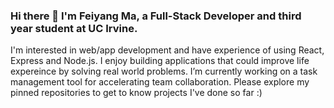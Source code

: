 ### Hi there 👋 I'm Feiyang Ma, a Full-Stack Developer and third year student at UC Irvine. 
I'm interested in web/app development and have experience of using React, Express and Node.js. I enjoy building applications that could improve life expereince by solving real world problems. I’m currently working on a task management tool for accelerating team collaboration. Please explore my pinned repositories to get to know projects I've done so far :)


<!--
**MFYLM/MFYLM** is a ✨ _special_ ✨ repository because its `README.md` (this file) appears on your GitHub profile.

Here are some ideas to get you started:

Contact me on Linkedin, view my resume or send me an email!

- 🔭 I’m currently working on ...
- 🌱 I’m currently learning ...
- 👯 I’m looking to collaborate on ...
- 🤔 I’m looking for help with ...
- 💬 Ask me about ...
- 📫 How to reach me: ...
- 😄 Pronouns: ...
- ⚡ Fun fact: ...
-->
